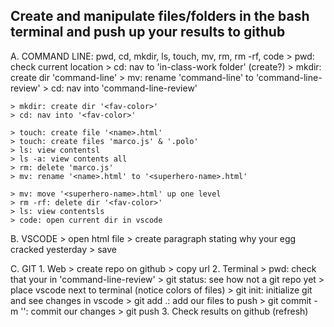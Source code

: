 ## Create and manipulate files/folders in the bash terminal and push up your results to github

A. COMMAND LINE: pwd, cd, mkdir, ls, touch, mv, rm, rm -rf, code > pwd: check current location > cd: nav to 'in-class-work folder' (create?) > mkdir: create dir 'command-line' > mv: rename 'command-line' to 'command-line-review' > cd: nav into 'command-line-review'

    > mkdir: create dir '<fav-color>'
    > cd: nav into '<fav-color>'

    > touch: create file '<name>.html'
    > touch: create files 'marco.js' & '.polo'
    > ls: view contentsl
    > ls -a: view contents all
    > rm: delete 'marco.js'
    > mv: rename '<name>.html' to '<superhero-name>.html'

    > mv: move '<superhero-name>.html' up one level
    > rm -rf: delete dir '<fav-color>'
    > ls: view contentsls
    > code: open current dir in vscode

B. VSCODE > open html file > create paragraph stating why your egg cracked yesterday > save

C. GIT 1. Web > create repo on github > copy url 2. Terminal > pwd: check that your in 'command-line-review' > git status: see how not a git repo yet > place vscode next to terminal (notice colors of files) > git init: initialize git and see changes in vscode > git add .: add our files to push > git commit -m '': commit our changes > git push 3. Check results on github (refresh)
